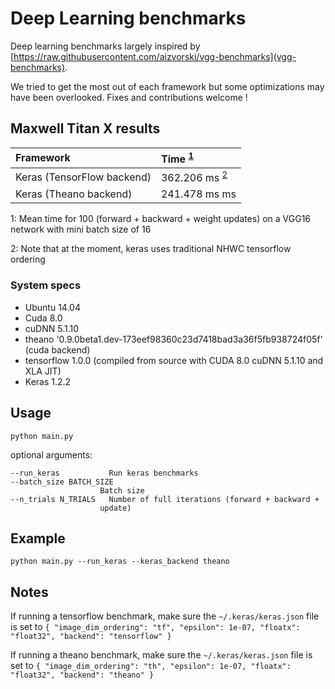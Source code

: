 # Deep Learning benchmarks

Deep learning benchmarks largely inspired by [https://raw.githubusercontent.com/aizvorski/vgg-benchmarks](vgg-benchmarks).

We tried to get the most out of each framework but some optimizations may have been overlooked. Fixes and contributions welcome !

## Maxwell Titan X results

| Framework | Time <sup>[1](#foottime)</sup>|
|:---|:---|
| Keras (TensorFlow backend) | 362.206 ms <sup>[2](#kerasnote)</sup>|  
| Keras (Theano backend) | 241.478 ms ms |

<a name="foottime">1</a>: Mean time for 100 (forward + backward + weight updates) on a VGG16 network with mini batch size of 16

<a name="kerasnote">2</a>: Note that at the moment, keras uses traditional NHWC tensorflow ordering

### System specs

- Ubuntu 14.04
- Cuda 8.0
- cuDNN 5.1.10
- theano '0.9.0beta1.dev-173eef98360c23d7418bad3a36f5fb938724f05f' (cuda backend)
- tensorflow 1.0.0 (compiled from source with CUDA 8.0 cuDNN 5.1.10 and XLA JIT)
- Keras 1.2.2

## Usage

    python main.py

optional arguments:

    --run_keras           Run keras benchmarks
    --batch_size BATCH_SIZE
                        Batch size
    --n_trials N_TRIALS   Number of full iterations (forward + backward +
                        update)


## Example

    python main.py --run_keras --keras_backend theano


## Notes

If running a tensorflow benchmark, make sure the `~/.keras/keras.json` file is set to `{ "image_dim_ordering": "tf", "epsilon": 1e-07, "floatx": "float32", "backend": "tensorflow" }`

If running a theano benchmark, make sure the `~/.keras/keras.json` file is set to `{ "image_dim_ordering": "th", "epsilon": 1e-07, "floatx": "float32", "backend": "theano" }`